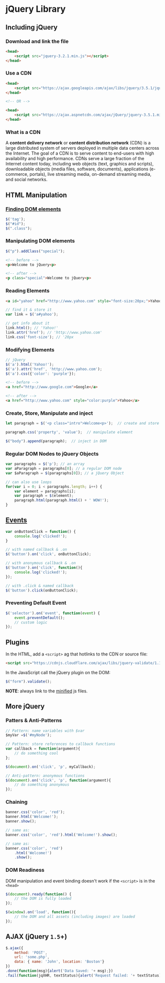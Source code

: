# jQuery Library

## Including jQuery

### Download and link the file

```html
<head>
    <script src="jquery-3.2.1.min.js"></script>
</head>
```

### Use a CDN

```html
<head>
    <script src="https://ajax.googleapis.com/ajax/libs/jquery/3.5.1/jquery.min.js"></script>
</head>

<!-- OR -->

<head>
    <script src="https://ajax.aspnetcdn.com/ajax/jQuery/jquery-3.5.1.min.js"></script>
</head>
```

### What is a CDN

A **content delivery network** or **content distribution network** (CDN) is a large distributed system of servers deployed in multiple data centers across the Internet.
The goal of a CDN is to serve content to end-users with high availability and high performance.
CDNs serve a large fraction of the Internet content today, including web objects (text, graphics and scripts), downloadable objects (media files, software, documents), applications (e-commerce, portals), live streaming media, on-demand streaming media, and social networks.

## HTML Manipulation

### [Finding DOM elements](https://api.jquery.com/category/selectors/)

```js
$('tag');
$("#id");
$(".class");
```

### Manipulating DOM elements

```js
$("p").addClass("special");
```

```html
<!-- before -->
<p>Welcome to jQuery<p>

<!-- after -->
<p class="special">Welcome to jQuery<p>
```

### Reading Elements

```html
<a id="yahoo" href="http://www.yahoo.com" style="font-size:20px;">Yahoo!</a>
```

```js
// find it & store it
var link = $('a#yahoo');

// get info about it
link.html(); // 'Yahoo!'
link.attr('href'); // 'http://www.yahoo.com'
link.css('font-size'); // '20px
```

### Modifying Elements

```js
// jQuery
$('a').html('Yahoo!');
$('a').attr('href', 'http://www.yahoo.com');
$('a').css({'color': 'purple'});
```

```html
<!-- before -->
<a href="http://www.google.com">Google</a>

<!-- after -->
<a href="http://www.yahoo.com" style="color:purple">Yahoo</a>
```

### Create, Store, Manipulate and inject

```js
let paragraph = $('<p class="intro">Welcome<p>');  // create and store element

paragraph.css('property', 'value');  // manipulate element

$("body").append(paragraph);  // inject in DOM
```

### Regular DOM Nodes to jQuery Objects

```js
var paragraphs = $('p'); // an array
var aParagraph = paragraphs[0]; // a regular DOM node
var $aParagraph = $(paragraphs[0]); // a jQuery Object

// can also use loops
for(var i = 0; i < paragraphs.length; i++) {
    var element = paragraphs[i];
    var paragraph = $(element);
    paragraph.html(paragraph.html() + ' WOW!');
}
```

## [Events](https://api.jquery.com/category/events/)

```js
var onButtonClick = function() {  
    console.log('clicked!');
}

// with named callback & .on
$('button').on('click', onButtonClick);

// with anonymous callback & .on
$('button').on('click', function(){
    console.log('clicked!');
});

// with .click & named callback
$('button').click(onButtonClick);
```

### Preventing Default Event

```js
$('selector').on('event', function(event) {
    event.preventDefault();
    // custom logic
});
```

## Plugins

In the HTML, add a `<script>` ag that hotlinks to the CDN or source file:

```html
<script src="https://cdnjs.cloudflare.com/ajax/libs/jquery-validate/1.17.0/jquery.validate.min.js"><script>
```

In the JavaScript call the jQuery plugin on the DOM:

```js
$("form").validate();
```

**NOTE**: always link to the [minified](https://developers.google.com/speed/docs/insights/MinifyResources) js files.

## More jQuery

### Patters & Anti-Patterns

```js
// Pattern: name variables with $var
$myVar =$('#myNode');

// Pattern: store references to callback functions
var callback = function(argument){
    // do something cool
};

$(document).on('click', 'p', myCallback);

// Anti-pattern: anonymous functions
$(document).on('click', 'p', function(argument){
    // do something anonymous
});
```

### Chaining

```js
banner.css('color', 'red');
banner.html('Welcome!');
banner.show();

// same as:
banner.css('color', 'red').html('Welcome!').show();

// same as:
banner.css('color', 'red')
    .html('Welcome!')
    .show();
```

### DOM Readiness

DOM manipulation and event binding doesn't work if the `<script>` is in the `<head>`

```js
$(document).ready(function() {
    // the DOM is fully loaded
});

$(window).on('load', function(){
    // the DOM and all assets (including images) are loaded
});
```

## AJAX (jQuery `1.5`+)

```js
$.ajax({
    method: 'POST',
    url: 'some.php',
    data: { name: 'John', location: 'Boston'}
})
.done(function(msg){alert('Data Saved: '+ msg);})
.fail(function(jqXHR, textStatus){alert('Request failed: '+ textStatus);});
```
